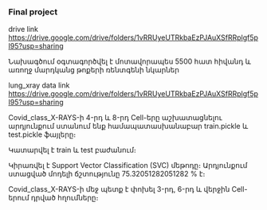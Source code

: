 ### Final project
drive link https://drive.google.com/drive/folders/1vRRUyeUTRkbaEzPJAuXSfRRplgf5pI95?usp=sharing


Նախագծում օգտագործվել է մոտավորապես 5500 հատ հիվանդ և առողջ մարդկանց թոքերի ռենտգենի նկարներ

lung_xray data link  https://drive.google.com/drive/folders/1vRRUyeUTRkbaEzPJAuXSfRRplgf5pI95?usp=sharing

Covid_class_X-RAYS-ի 4-րդ և 8-րդ Cell-երը աշխատացնելու արդյունքում ստանում ենք համապատասխանաբար train.pickle և test.pickle ֆայլերը։

Կատարվել է train և test բաժանում։

Կիրառվել է Support Vector Classification (SVC) մեթոդը։
Արդյունքում ստացված մոդելի ճշտությունը 75.32051282051282 % է։

Covid_class_X-RAYS-ի  մեջ պետք է փոխել 3-րդ, 6-րդ և վերջին Cell-երում դրված հղումները։

